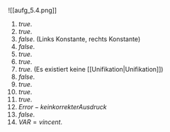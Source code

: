 ![[aufg_5.4.png]]

1) $true.$
2) $true.$
3) $false.$ (Links Konstante, rechts Konstante)
4) $false.$
5) $true.$
6) $true.$
7) $true.$ (Es existiert keine [[Unifikation|Unifikation]])
8) $false.$
9) $true.$
10) $true$.
11) $true.$
12) $Error - kein korrekter Ausdruck$
13) $false.$
14) $VAR = vincent.$


